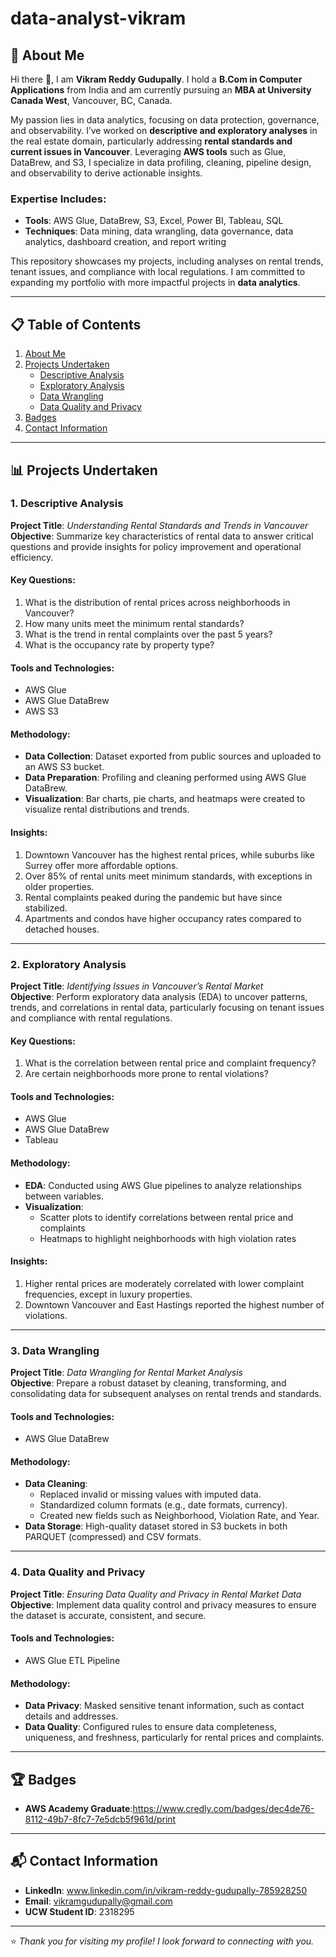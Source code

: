 # data-analyst-vikram

## 🚀 About Me
Hi there 👋, I am **Vikram Reddy Gudupally**. I hold a **B.Com in Computer Applications** from India and am currently pursuing an **MBA at University Canada West**, Vancouver, BC, Canada.  

My passion lies in data analytics, focusing on data protection, governance, and observability. I’ve worked on **descriptive and exploratory analyses** in the real estate domain, particularly addressing **rental standards and current issues in Vancouver**. Leveraging **AWS tools** such as Glue, DataBrew, and S3, I specialize in data profiling, cleaning, pipeline design, and observability to derive actionable insights.  

### Expertise Includes:
- **Tools**: AWS Glue, DataBrew, S3, Excel, Power BI, Tableau, SQL  
- **Techniques**: Data mining, data wrangling, data governance, data analytics, dashboard creation, and report writing  

This repository showcases my projects, including analyses on rental trends, tenant issues, and compliance with local regulations. I am committed to expanding my portfolio with more impactful projects in **data analytics**.

---

## 📋 Table of Contents
1. [About Me](#about-me)  
2. [Projects Undertaken](#projects-undertaken)  
    - [Descriptive Analysis](#1-descriptive-analysis)  
    - [Exploratory Analysis](#2-exploratory-analysis)  
    - [Data Wrangling](#3-data-wrangling)  
    - [Data Quality and Privacy](#4-data-quality-and-privacy)  
3. [Badges](#badges)  
4. [Contact Information](#contact-information)  

---

## 📊 Projects Undertaken

### 1. Descriptive Analysis
**Project Title**: *Understanding Rental Standards and Trends in Vancouver*  
**Objective**: Summarize key characteristics of rental data to answer critical questions and provide insights for policy improvement and operational efficiency.  

#### Key Questions:
1. What is the distribution of rental prices across neighborhoods in Vancouver?  
2. How many units meet the minimum rental standards?  
3. What is the trend in rental complaints over the past 5 years?  
4. What is the occupancy rate by property type?  

#### Tools and Technologies:
- AWS Glue  
- AWS Glue DataBrew  
- AWS S3  

#### Methodology:
- **Data Collection**: Dataset exported from public sources and uploaded to an AWS S3 bucket.  
- **Data Preparation**: Profiling and cleaning performed using AWS Glue DataBrew.  
- **Visualization**: Bar charts, pie charts, and heatmaps were created to visualize rental distributions and trends.  

#### Insights:
1. Downtown Vancouver has the highest rental prices, while suburbs like Surrey offer more affordable options.  
2. Over 85% of rental units meet minimum standards, with exceptions in older properties.  
3. Rental complaints peaked during the pandemic but have since stabilized.  
4. Apartments and condos have higher occupancy rates compared to detached houses.  

---

### 2. Exploratory Analysis
**Project Title**: *Identifying Issues in Vancouver’s Rental Market*  
**Objective**: Perform exploratory data analysis (EDA) to uncover patterns, trends, and correlations in rental data, particularly focusing on tenant issues and compliance with rental regulations.  

#### Key Questions:
1. What is the correlation between rental price and complaint frequency?  
2. Are certain neighborhoods more prone to rental violations?  

#### Tools and Technologies:
- AWS Glue  
- AWS Glue DataBrew  
- Tableau  

#### Methodology:
- **EDA**: Conducted using AWS Glue pipelines to analyze relationships between variables.  
- **Visualization**:  
  - Scatter plots to identify correlations between rental price and complaints  
  - Heatmaps to highlight neighborhoods with high violation rates  

#### Insights:
1. Higher rental prices are moderately correlated with lower complaint frequencies, except in luxury properties.  
2. Downtown Vancouver and East Hastings reported the highest number of violations.  

---

### 3. Data Wrangling
**Project Title**: *Data Wrangling for Rental Market Analysis*  
**Objective**: Prepare a robust dataset by cleaning, transforming, and consolidating data for subsequent analyses on rental trends and standards.  

#### Tools and Technologies:
- AWS Glue DataBrew  

#### Methodology:
- **Data Cleaning**:  
  - Replaced invalid or missing values with imputed data.  
  - Standardized column formats (e.g., date formats, currency).  
  - Created new fields such as Neighborhood, Violation Rate, and Year.  
- **Data Storage**: High-quality dataset stored in S3 buckets in both PARQUET (compressed) and CSV formats.  

---

### 4. Data Quality and Privacy
**Project Title**: *Ensuring Data Quality and Privacy in Rental Market Data*  
**Objective**: Implement data quality control and privacy measures to ensure the dataset is accurate, consistent, and secure.  

#### Tools and Technologies:
- AWS Glue ETL Pipeline  

#### Methodology:
- **Data Privacy**: Masked sensitive tenant information, such as contact details and addresses.  
- **Data Quality**: Configured rules to ensure data completeness, uniqueness, and freshness, particularly for rental prices and complaints.  

---

## 🏆 Badges
- **AWS Academy Graduate**:https://www.credly.com/badges/dec4de76-8112-49b7-8fc7-7e5dcb5f961d/print   

---

## 📬 Contact Information
- **LinkedIn**: www.linkedin.com/in/vikram-reddy-gudupally-785928250   
- **Email**: vikramgudupally@gmail.com
- **UCW Student ID**: 2318295 

---

⭐️ *Thank you for visiting my profile! I look forward to connecting with you.*  
